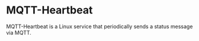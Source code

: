 # MQTT-Heartbeat

MQTT-Heartbeat is a Linux service that periodically sends a status message via MQTT.  